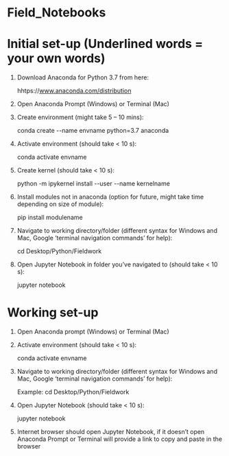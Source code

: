 # Field_Notebooks

# Initial set-up (Underlined words = your own words)

1) Download Anaconda for Python 3.7 from here:

      hhtps://www.anaconda.com/distribution

2) Open Anaconda Prompt (Windows) or Terminal (Mac)

3) Create environment (might take 5 – 10 mins):

      conda create --name envname python=3.7 anaconda  

4) Activate environment (should take < 10 s):

      conda activate envname

5) Create kernel (should take < 10 s):

      python -m ipykernel install --user --name kernelname

6) Install modules not in anaconda (option for future, might take time depending on size of module):

      pip install modulename

7) Navigate to working directory/folder (different syntax for Windows and Mac, Google ‘terminal navigation commands’ for help):

      cd Desktop/Python/Fieldwork

8) Open Jupyter Notebook in folder you’ve navigated to (should take < 10 s):

      jupyter notebook


# Working set-up

1) Open Anaconda prompt (Windows) or Terminal (Mac)

2) Activate environment (should take < 10 s):

      conda activate envname

3) Navigate to working directory/folder (different syntax for Windows and Mac, Google ‘terminal navigation commands’ for help):

      Example: cd Desktop/Python/Fieldwork
4) Open Jupyter Notebook (should take < 10 s):

      jupyter notebook

5) Internet browser should open Jupyter Notebook, if it doesn’t open Anaconda Prompt or Terminal will provide a link to copy and paste in the browser
